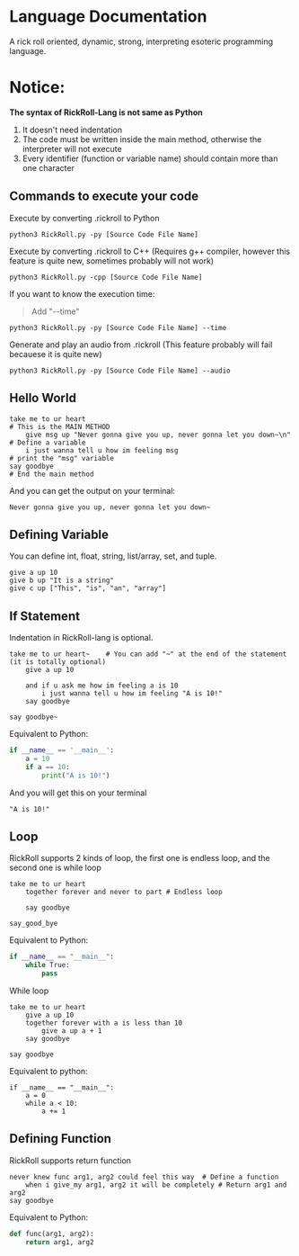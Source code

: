 # Language Documentation
A rick roll oriented, dynamic, strong, interpreting esoteric programming language.

# Notice:
**The syntax of RickRoll-Lang is not same as Python**
1. It doesn't need indentation
2. The code must be written inside the main method, otherwise the interpreter will not execute
3. Every identifier (function or variable name) should contain more than one character

## Commands to execute your code
Execute by converting .rickroll to Python
```
python3 RickRoll.py -py [Source Code File Name]
```
Execute by converting .rickroll to C++ (Requires g++ compiler, however this feature is quite new, sometimes probably will not work)
```
python3 RickRoll.py -cpp [Source Code File Name]
```
If you want to know the execution time:
> Add "--time"
```
python3 RickRoll.py -py [Source Code File Name] --time
```
Generate and play an audio from .rickroll (This feature probably will fail becauese it is quite new)
```
python3 RickRoll.py -py [Source Code File Name] --audio
```

## Hello World
```
take me to ur heart                                                    # This is the MAIN METHOD
    give msg up "Never gonna give you up, never gonna let you down~\n" # Define a variable
    i just wanna tell u how im feeling msg                             # print the "msg" variable
say goodbye                                                            # End the main method
```
And you can get the output on your terminal:
```
Never gonna give you up, never gonna let you down~
```

## Defining Variable
You can define int, float, string, list/array, set, and tuple.
```
give a up 10
give b up "It is a string"
give c up ["This", "is", "an", "array"]

```

## If Statement
Indentation in RickRoll-lang is optional.
```
take me to ur heart~    # You can add "~" at the end of the statement (it is totally optional)
    give a up 10

    and if u ask me how im feeling a is 10
        i just wanna tell u how im feeling "A is 10!"
    say goodbye

say goodbye~
```
Equivalent to Python:
```python
if __name__ == '__main__':
    a = 10
    if a == 10:
        print("A is 10!")

```

And you will get this on your terminal
```
"A is 10!"
```

## Loop
RickRoll supports 2 kinds of loop, the first one is endless loop, and the second one is while loop
```
take me to ur heart
    together forever and never to part # Endless loop

    say goodbye

say_good_bye
```
Equivalent to Python:
```Python
if __name__ == "__main__":
    while True:
        pass
```
While loop
```
take me to ur heart
    give a up 10
    together forever with a is less than 10
        give a up a + 1
    say goodbye

say goodbye
```
Equivalent to python:
```
if __name__ == "__main__":
    a = 0
    while a < 10:
        a += 1

```

## Defining Function
RickRoll supports return function
```
never knew func arg1, arg2 could feel this way  # Define a function
    when i give_my arg1, arg2 it will be completely # Return arg1 and arg2
say goodbye
```
Equivalent to Python:
```python
def func(arg1, arg2):
    return arg1, arg2
```

